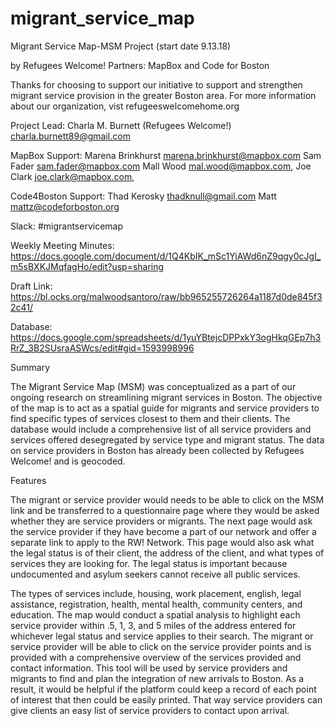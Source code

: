 # migrant_service_map


Migrant Service Map-MSM Project (start date 9.13.18)

by Refugees Welcome!
Partners: MapBox and Code for Boston 

Thanks for choosing to support our initiative to support and strengthen migrant service provision in the greater Boston area. For more information about our organization, vist refugeeswelcomehome.org 

Project Lead: 
Charla M. Burnett (Refugees Welcome!) charla.burnett89@gmail.com

MapBox Support: 
Marena Brinkhurst marena.brinkhurst@mapbox.com
Sam Fader sam.fader@mapbox.com 
Mall Wood mal.wood@mapbox.com,
Joe Clark joe.clark@mapbox.com,

Code4Boston Support: 
Thad Kerosky <thadknull@gmail.com>
Matt mattz@codeforboston.org

Slack: 
#migrantservicemap

Weekly Meeting Minutes: 
https://docs.google.com/document/d/1Q4KbIK_mSc1YiAWd6nZ9qgy0cJgI_m5sBXKJMqfagHo/edit?usp=sharing

Draft Link:
https://bl.ocks.org/malwoodsantoro/raw/bb965255726264a1187d0de845f32c41/

Database: 
https://docs.google.com/spreadsheets/d/1yuYBtejcDPPxkY3ogHkqGEp7h3RrZ_3B2SUsraASWcs/edit#gid=1593998996

Summary

The Migrant Service Map (MSM) was conceptualized as a part of our ongoing research on streamlining migrant services in Boston. The objective of the map is to act as a spatial guide for migrants and service providers to find specific types of services closest to them and their clients. The database would include a comprehensive list of all service providers and services offered desegregated by service type and migrant status. The data on service providers in Boston has already been collected by Refugees Welcome! and is geocoded. 


Features 

The migrant or service provider would needs to be able to click on the MSM link and be transferred to a questionnaire page where they would be asked whether they are service providers or migrants. The next page would ask the service provider if they have become a part of our network and offer a separate link to apply to the RW! Network. This page would also ask what the legal status is of their client, the address of the client, and what types of services they are looking for. The legal status is important because undocumented and asylum seekers cannot receive all public services.

The types of services include, housing, work placement, english, legal assistance, registration, health, mental health, community centers, and education. The map would conduct a spatial analysis to highlight each service provider within .5, 1, 3, and 5 miles of the address entered for whichever legal status and service applies to their search. The migrant or service provider will be able to click on the service provider points and is provided with a comprehensive overview of the services provided and contact information. This tool will be used by service providers and migrants to find and plan the integration of new arrivals to Boston. As a result, it would be helpful if the platform could keep a record of each point of interest that then could be easily printed. That way service providers can give clients an easy list of service providers to contact upon arrival. 



